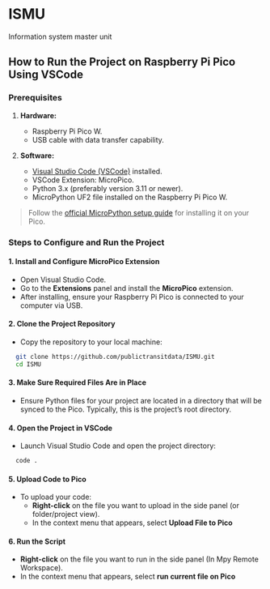 # ISMU
Information system master unit

## How to Run the Project on Raspberry Pi Pico Using VSCode
### Prerequisites
1. **Hardware:**
    - Raspberry Pi Pico W.
    - USB cable with data transfer capability.

2. **Software:**
    - [Visual Studio Code (VSCode)](https://code.visualstudio.com/) installed.
    - VSCode Extension: MicroPico.
    - Python 3.x (preferably version 3.11 or newer).
    - MicroPython UF2 file installed on the Raspberry Pi Pico W. 
> Follow the [official MicroPython setup guide](https://www.raspberrypi.com/documentation/microcontrollers/micropython.html) for installing it on your Pico.

### Steps to Configure and Run the Project
#### 1. Install and Configure **MicroPico** Extension
- Open Visual Studio Code.
- Go to the **Extensions** panel and install the **MicroPico** extension.
- After installing, ensure your Raspberry Pi Pico is connected to your computer via USB.

#### 2. Clone the Project Repository
- Copy the repository to your local machine:
``` bash
  git clone https://github.com/publictransitdata/ISMU.git
  cd ISMU
```
#### 3. Make Sure Required Files Are in Place
- Ensure Python files for your project are located in a directory that will be synced to the Pico. Typically, this is the project’s root directory.

#### 4. Open the Project in VSCode
- Launch Visual Studio Code and open the project directory:
``` bash
  code .
```
#### 5. Upload Code to Pico
- To upload your code:
  - **Right-click** on the file you want to upload in the side panel (or folder/project view).
  - In the context menu that appears, select **Upload File to Pico**

#### 6. Run the Script
  - **Right-click** on the file you want to run in the side panel (In Mpy Remote Workspace).
  - In the context menu that appears, select **run current file on Pico**
